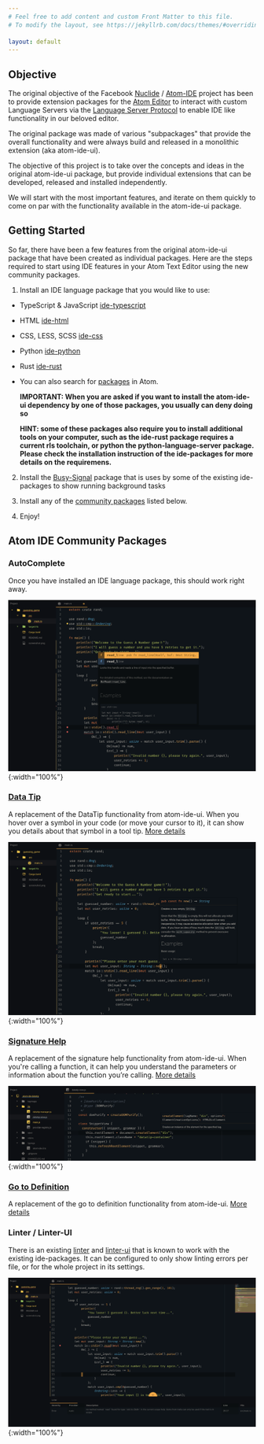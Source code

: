 ```yaml
---
# Feel free to add content and custom Front Matter to this file.
# To modify the layout, see https://jekyllrb.com/docs/themes/#overriding-theme-defaults

layout: default
---
```

## Objective

The original objective of the Facebook [Nuclide](https://nuclide.io) / [Atom-IDE](https://ide.atom.io) project has been to provide extension packages for the [Atom Editor](https://www.atom.io) to interact with custom Language Servers via the [Language Server Protocol](https://langserver.org) to enable IDE like functionality in our beloved editor.

The original package was made of various "subpackages" that provide the overall functionality and were always build and released in a monolithic extension (aka atom-ide-ui).

The objective of this project is to take over the concepts and ideas in the original atom-ide-ui package, but provide individual extensions that can be developed, released and installed independently.

We will start with the most important features, and iterate on them quickly to come on par with the functionality available in the atom-ide-ui package.


## Getting Started

So far, there have been a few features from the original atom-ide-ui package that have been created as individual packages. Here are the steps required to start using IDE features in your Atom Text Editor using the new community packages.

1. Install an IDE language package that you would like to use:
* TypeScript & JavaScript [ide-typescript](https://atom.io/packages/ide-typescript)
* HTML [ide-html](https://atom.io/packages/ide-html)
* CSS, LESS, SCSS [ide-css](https://atom.io/packages/ide-css)
* Python [ide-python](https://atom.io/packages/ide-python)
* Rust [ide-rust](hhttps://atom.io/packages/ide-rust)
* You can also search for [packages](https://atom.io/packages/search?q=IDE) in Atom.

  **IMPORTANT: When you are asked if you want to install the atom-ide-ui dependency by one of those packages, you usually can deny doing so**

  **HINT: some of these packages also require you to install additional tools on your computer, such as the ide-rust package requires a current rls toolchain, or python the python-language-server package. Please check the installation instruction of the ide-packages for more details on the requiremens.**

2. Install the [Busy-Signal](https://atom.io/packages/busy-signal) package that is uses by some of the existing ide-packages to show running background tasks

3. Install any of the [community packages](https://atom.io/users/atom-ide-community) listed below.

4. Enjoy!

## Atom IDE Community Packages

### AutoComplete

Once you have installed an IDE language package, this should work right away.

![](./assets/images/screenshot-autocomplete.png){:width="100%"}

### [Data Tip](https://atom.io/packages/atom-ide-datatip)

A replacement of the DataTip functionality from atom-ide-ui. When you hover over a symbol in your code (or move your cursor to it), it can show you details about that symbol in a tool tip. [More details](https://github.com/atom-ide-community/atom-ide-datatip#atom-ide-datatip-package)

![](./assets/images/screenshot-datatip.png){:width="100%"}

### [Signature Help](https://atom.io/packages/atom-ide-signature-help)

A replacement of the signature help functionality from atom-ide-ui. When you're calling a function, it can help you understand the parameters or information about the function you’re calling. [More details](https://github.com/atom-ide-community/atom-ide-signature-help#atom-ide-signature-help)

![](./assets/images/screenshot-sig-help.png){:width="100%"}

### [Go to Definition](https://atom.io/packages/atom-ide-definitions)

A replacement of the go to definition functionality from atom-ide-ui. [More details](https://github.com/atom-ide-community/atom-ide-definitions#atom-ide-definitions-package)

### Linter / Linter-UI

There is an existing [linter](https://atom.io/packages/linter) and [linter-ui](https://atom.io/packages/linter-ui-default) that is known to work with the existing ide-packages. It can be configured to only show linting errors per file, or for the whole project in its settings.

![](./assets/images/screenshot-linter.png){:width="100%"}
